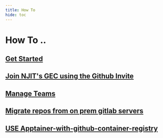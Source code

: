 ```yaml
---
title: How To
hide: toc
---
```


# How To ..

## [Get Started](get-started.md)

## [Join NJIT's GEC using the Github Invite](invite.md)

## [Manage Teams](manage-teams.md)

## [Migrate repos from on prem gitlab servers](migrate.md)

## [USE Apptainer-with-github-container-registry](using-apptainer-with-ghcr.md)


 
